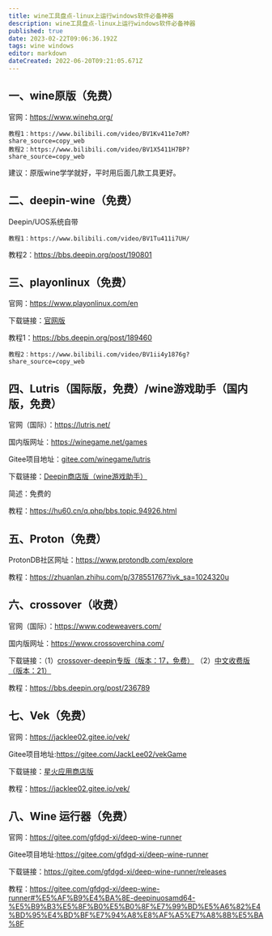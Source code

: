 ```yaml
---
title: wine工具盘点-linux上运行windows软件必备神器
description: wine工具盘点-linux上运行windows软件必备神器
published: true
date: 2023-02-22T09:06:36.192Z
tags: wine windows
editor: markdown
dateCreated: 2022-06-20T09:21:05.671Z
---
```


## 一、wine原版（免费）

官网：https://www.winehq.org/

```
教程1：https://www.bilibili.com/video/BV1Kv411e7oM?share_source=copy_web
教程2：https://www.bilibili.com/video/BV1X5411H7BP?share_source=copy_web
```

建议：原版wine学学就好，平时用后面几款工具更好。

## 二、deepin-wine（免费）

Deepin/UOS系统自带

```
教程1：https://www.bilibili.com/video/BV1Tu411i7UH/
```

教程2：https://bbs.deepin.org/post/190801

## 三、playonlinux（免费）

官网：https://www.playonlinux.com/en

下载链接：[官网版](https://www.playonlinux.com/script_files/PlayOnLinux/4.3.4/PlayOnLinux_4.3.4.deb)

教程1：https://bbs.deepin.org/post/189460

```
教程2：https://www.bilibili.com/video/BV1ii4y1876g?share_source=copy_web
```

## 四、Lutris（国际版，免费）/wine游戏助手（国内版，免费）

官网（国际）：https://lutris.net/

国内版网址：https://winegame.net/games

Gitee项目地址：[gitee.com/winegame/lutris](https://gitee.com/winegame/lutris)

下载链接：[Deepin商店版（wine游戏助手）](https://d.store.deepinos.org.cn/store/games/net.winegame.client/net.winegame.client_0.5.9.3_amd64.deb)

简述：免费的

教程：https://hu60.cn/q.php/bbs.topic.94926.html

## 五、Proton（免费）

ProtonDB社区网址：https://www.protondb.com/explore

教程：https://zhuanlan.zhihu.com/p/378551767?ivk_sa=1024320u

## 六、crossover（收费）

官网（国际）：https://www.codeweavers.com/

国内版网址：https://www.crossoverchina.com/

下载链接：（1）[crossover-deepin专版（版本：17，免费）](https://d.store.deepinos.org.cn/store/others/crossover-deepin/crossover-deepin_17.1.0-1_i386.deb) （2）[中文收费版（版本：21）](https://cpv2.mairuan.com/crossoverchina.com/trial/Linux/crossover-21.2.0-1.deb)

教程：https://bbs.deepin.org/post/236789

## 七、Vek（免费）

官网：https://jacklee02.gitee.io/vek/

Gitee项目地址:https://gitee.com/JackLee02/vekGame

下载链接：[星火应用商店版](https://d.store.deepinos.org.cn/store/games/org.sea-group.raa/org.sea-group.raa_1.0.2.5_amd64.deb)

教程：https://jacklee02.gitee.io/vek/

## 八、Wine 运行器（免费）

官网：https://gitee.com/gfdgd-xi/deep-wine-runner

Gitee项目地址:https://gitee.com/gfdgd-xi/deep-wine-runner

下载链接：https://gitee.com/gfdgd-xi/deep-wine-runner/releases

教程：https://gitee.com/gfdgd-xi/deep-wine-runner#%E5%AF%B9%E4%BA%8E-deepinuosamd64-%E5%B9%B3%E5%8F%B0%E5%B0%8F%E7%99%BD%E5%A6%82%E4%BD%95%E4%BD%BF%E7%94%A8%E8%AF%A5%E7%A8%8B%E5%BA%8F